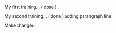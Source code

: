 My first training... ( done )

My second training... ( done )
    adding parangraph line

Make changes
